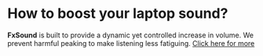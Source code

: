 # How to boost your laptop sound?
**FxSound** is built to provide a dynamic yet controlled increase in volume. We prevent harmful peaking to make listening less fatiguing.
[Click here for more](https://www.fxsound.com)